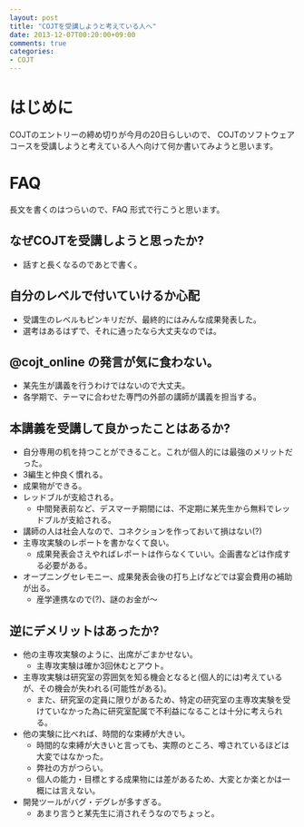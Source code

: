 ```yaml
---
layout: post
title: "COJTを受講しようと考えている人へ"
date: 2013-12-07T00:20:00+09:00
comments: true
categories: 
- COJT
---
```


# はじめに

COJTのエントリーの締め切りが今月の20日らしいので、
COJTのソフトウェアコースを受講しようと考えている人へ向けて何か書いてみようと思います。

<!--more-->

# FAQ

長文を書くのはつらいので、FAQ 形式で行こうと思います。

## なぜCOJTを受講しようと思ったか?

* 話すと長くなるのであとで書く。

## 自分のレベルで付いていけるか心配

* 受講生のレベルもピンキリだが、最終的にはみんな成果発表した。
* 選考はあるはずで、それに通ったなら大丈夫なのでは。

## @cojt\_online の発言が気に食わない。

* 某先生が講義を行うわけではないので大丈夫。
* 各学期で、テーマに合わせた専門の外部の講師が講義を担当する。

## 本講義を受講して良かったことはあるか?

* 自分専用の机を持つことができること。これが個人的には最強のメリットだった。
* 3編生と仲良く慣れる。
* 成果物ができる。
* レッドブルが支給される。
  * 中間発表前など、デスマーチ期間には、不定期に某先生から無料でレッドブルが支給される。
* 講師の人は社会人なので、コネクションを作っておいて損はない(?)
* 主専攻実験のレポートを書かなくて良い。
  * 成果発表会さえやればレポートは作らなくていい。企画書などは作成する必要がある。
* オープニングセレモニー、成果発表会後の打ち上げなどでは宴会費用の補助が出る。
  * 産学連携なので(?)、謎のお金が〜

## 逆にデメリットはあったか?

* 他の主専攻実験のように、出席がごまかせない。
  * 主専攻実験は確か3回休むとアウト。
* 主専攻実験は研究室の雰囲気を知る機会となると(個人的には)考えているが、その機会が失われる(可能性がある)。
  * また、研究室の定員に限りがあるため、特定の研究室の主専攻実験を受けていなかった為に研究室配属で不利益になることは十分に考えられる。
* 他の実験に比べれば、時間的な束縛が大きい。
  * 時間的な束縛が大きいと言っても、実際のところ、噂されているほどは大変ではなかった。
  * 弊社の方がつらい。
  * 個人の能力・目標とする成果物には差があるため、大変とか楽とかは一概には言えない。
* 開発ツールがバグ・デグレが多すぎる。
  * あまり言うと某先生に消されそうなのでちょっと。
